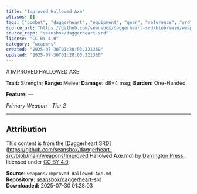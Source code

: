 ```yaml
---
title: "Improved Hallowed Axe"
aliases: []
tags: ["combat", "daggerheart", "equipment", "gear", "reference", "srd", "ttrpg", "weapon"]
source_url: "https://github.com/seansbox/daggerheart-srd/blob/main/weapons/Improved Hallowed Axe.md"
source_repo: "seansbox/daggerheart-srd"
license: "CC BY 4.0"
category: "weapons"
created: "2025-07-30T01:28:03.321360"
updated: "2025-07-30T01:28:03.321360"
---
```


﻿# IMPROVED HALLOWED AXE

**Trait:** Strength; **Range:** Melee; **Damage:** d8+4 mag; **Burden:** One-Handed

**Feature:** —

*Primary Weapon - Tier 2*

---

## Attribution

This content is from the [Daggerheart SRD](https://github.com/seansbox/daggerheart-srd/blob/main/weapons/Improved Hallowed Axe.md) by [Darrington Press](https://darringtonpress.com/), licensed under [CC BY 4.0](https://creativecommons.org/licenses/by/4.0/).

**Source:** `weapons/Improved Hallowed Axe.md`  
**Repository:** [seansbox/daggerheart-srd](https://github.com/seansbox/daggerheart-srd)  
**Downloaded:** 2025-07-30 01:28:03


